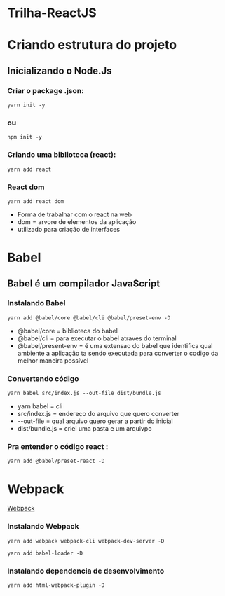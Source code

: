 # Trilha-ReactJS

# Criando estrutura do projeto

## Inicializando o Node.Js

### Criar o package .json:

`yarn init -y`

### ou

`npm init -y`

### Criando uma biblioteca (react):

`yarn add react`

### React dom

`yarn add react dom`

- Forma de trabalhar com o react na web
- dom = arvore de elementos da aplicação
- utilizado para criação de interfaces

# Babel

## Babel é um compilador JavaScript

### Instalando Babel

`yarn add @babel/core @babel/cli @babel/preset-env -D`

- @babel/core = biblioteca do babel
- @babel/cli = para executar o babel atraves do terminal
- @babel/present-env = é uma extensao do babel que identifica qual ambiente a aplicação ta sendo executada para converter o codigo da melhor maneira possível

### Convertendo código

`yarn babel src/index.js --out-file dist/bundle.js`

- yarn babel = cli
- src/index.js = endereço do arquivo que quero converter
- --out-file = qual arquivo quero gerar a partir do inicial
- dist/bundle.js = criei uma pasta e um arquivpo

### Pra entender o código react :

`yarn add @babel/preset-react -D`

# Webpack

[Webpack](https://webpack.js.org/)

### Instalando Webpack

`yarn add webpack webpack-cli webpack-dev-server -D`

`yarn add babel-loader -D `

### Instalando dependencia de desenvolvimento

`yarn add html-webpack-plugin -D`
